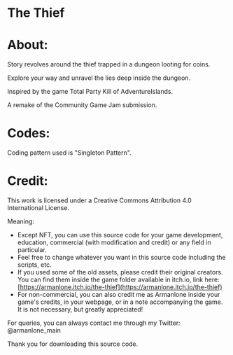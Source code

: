 # The Thief

# About:
 Story revolves around the thief trapped in a dungeon looting for coins.

Explore your way and unravel the lies deep inside the dungeon.

Inspired by the game Total Party Kill of AdventureIslands.

A remake of the Community Game Jam submission.
    
# Codes:
 Coding pattern used is "Singleton Pattern".

# Credit:
This work is licensed under a Creative Commons Attribution 4.0 International License.

Meaning:
- Except NFT, you can use this source code for your game development, education, commercial (with modification and credit) or any field in particular.
- Feel free to change whatever you want in this source code including the scripts, etc.
- If you used some of the old assets, please credit their original creators. You can find them inside the game folder available in itch.io, link here: [https://armanlone.itch.io/the-thief](https://armanlone.itch.io/the-thief)
- For non-commercial, you can also credit me as Armanlone inside your game's credits, in your webpage, or in a note accompanying the game. It is not necessary, but greatly appreciated!

For queries, you can always contact me through my Twitter: @armanlone_main 

Thank you for downloading this source code.
